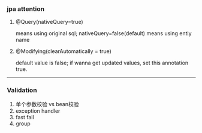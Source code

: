 ### jpa attention

1. @Query(nativeQuery=true)
    
    means using original sql;
    nativeQuery=false(default) means using entiy name

2. @Modifying(clearAutomatically = true)
    
    default value is false;
    if wanna get updated values, set this annotation true.
    
-----------
### Validation

1. 单个参数校验 vs bean校验
2. exception handler
3. fast fail
4. group